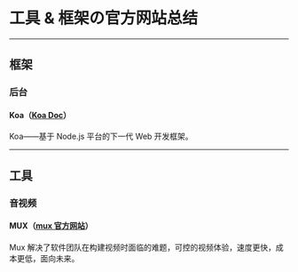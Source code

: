 # 工具 & 框架の官方网站总结

---

## 框架

### 后台

#### Koa（[Koa Doc](https://koa.bootcss.com/)）

Koa——基于 Node.js 平台的下一代 Web 开发框架。

---

## 工具

### 音视频

#### MUX（[mux 官方网站](https://www.mux.com/)）

Mux 解决了软件团队在构建视频时面临的难题，可控的视频体验，速度更快，成本更低，面向未来。
